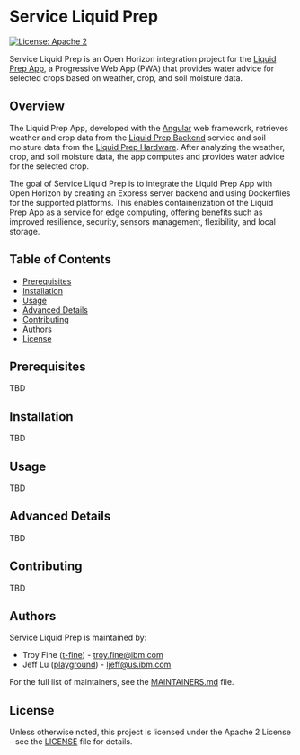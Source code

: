 # Service Liquid Prep

[![License: Apache 2](https://img.shields.io/badge/License-Apache%202.0-blue.svg)](https://opensource.org/licenses/Apache-2.0)

Service Liquid Prep is an Open Horizon integration project for the [Liquid Prep App](https://liquid-prep-app.s3-web.us-east.cloud-object-storage.appdomain.cloud/), a Progressive Web App (PWA) that provides water advice for selected crops based on weather, crop, and soil moisture data.

## Overview

The Liquid Prep App, developed with the [Angular](https://angular.io/) web framework, retrieves weather and crop data from the [Liquid Prep Backend](https://github.com/Liquid-Prep/LiquidPrep-Backend) service and soil moisture data from the [Liquid Prep Hardware](https://github.com/Liquid-Prep/LiquidPrep-Hardware). After analyzing the weather, crop, and soil moisture data, the app computes and provides water advice for the selected crop.

The goal of Service Liquid Prep is to integrate the Liquid Prep App with Open Horizon by creating an Express server backend and using Dockerfiles for the supported platforms. This enables containerization of the Liquid Prep App as a service for edge computing, offering benefits such as improved resilience, security, sensors management, flexibility, and local storage.

## Table of Contents

- [Prerequisites](#prerequisites)
- [Installation](#installation)
- [Usage](#usage)
- [Advanced Details](#advanced-details)
- [Contributing](#contributing)
- [Authors](#authors)
- [License](#license)

## Prerequisites

[//]: # (List the prerequisites for using the project, such as required software, hardware, or skills)

TBD

## Installation

[//]: # (Provide step-by-step instructions for installing the project)

TBD

## Usage

[//]: # (Explain how to use the project, including any available configuration options and examples)

TBD

## Advanced Details

[//]: # (Include any advanced usage details or technical information about the project)

TBD

## Contributing

[//]: # (Provide instructions for contributing to the project, including any special guidelines or steps)

TBD

## Authors

Service Liquid Prep is maintained by:

- Troy Fine ([t-fine](https://github.com/t-fine)) - troy.fine@ibm.com
- Jeff Lu ([playground](https://github.com/playground)) - ljeff@us.ibm.com

For the full list of maintainers, see the [MAINTAINERS.md](MAINTAINERS.md) file.

## License

Unless otherwise noted, this project is licensed under the Apache 2 License - see the [LICENSE](LICENSE) file for details.
